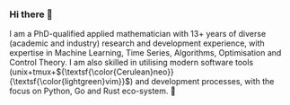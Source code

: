 ### Hi there 👋

I am a PhD-qualified applied mathematician with 13+ years of diverse (academic and industry) research and development experience, with expertise in Machine Learning, Time Series, Algorithms, Optimisation and Control Theory. I am also skilled in utilising modern software tools (unix+tmux+${\textsf{\color{Cerulean}neo}}{\textsf{\color{lightgreen}vim}}$) and development processes, with the focus on Python, Go and Rust eco-system. 🖖
